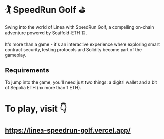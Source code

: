 
# 🏌️ SpeedRun Golf ⛳️

Swing into the world of Linea with SpeedRun Golf, a compelling on-chain adventure powered by Scaffold-ETH 🏗️.

It's more than a game - it's an interactive experience where exploring smart contract security, testing protocols and Solidity become part of the gameplay.

## Requirements
To jump into the game, you'll need just two things: a digital wallet and a bit of Sepolia ETH (no more than 1 ETH).

# To play, visit 👇
## https://linea-speedrun-golf.vercel.app/
